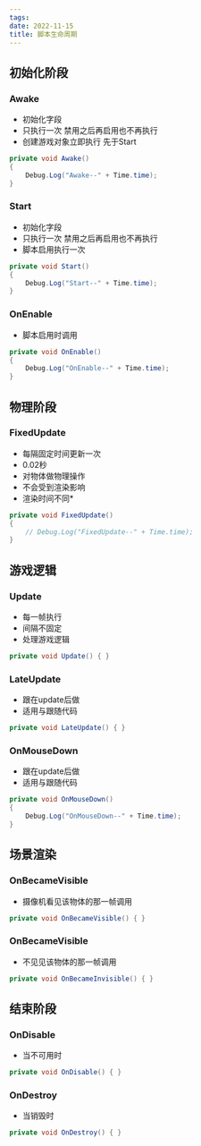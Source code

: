 ```yaml
---
tags:
date: 2022-11-15
title: 脚本生命周期 
---
```

## 初始化阶段

### Awake

* 初始化字段
* 只执行一次 禁用之后再启用也不再执行
* 创建游戏对象立即执行 先于Start

```c#
private void Awake()
{
    Debug.Log("Awake--" + Time.time);
}
```

### Start

* 初始化字段
* 只执行一次 禁用之后再启用也不再执行
* 脚本启用执行一次

```c#
private void Start()
{
    Debug.Log("Start--" + Time.time);
}
```

### OnEnable

* 脚本启用时调用

```c#
private void OnEnable()
{
    Debug.Log("OnEnable--" + Time.time);
}
```

## 物理阶段

### FixedUpdate

* 每隔固定时间更新一次
* 0.02秒
* 对物体做物理操作
* 不会受到渲染影响
* 渲染时间不同*

```c#
private void FixedUpdate()
{
    // Debug.Log("FixedUpdate--" + Time.time);
}
```

## 游戏逻辑

### Update

* 每一帧执行
* 间隔不固定
* 处理游戏逻辑

```c#
private void Update() { }
```

### LateUpdate

* 跟在update后做
* 适用与跟随代码

```c#
private void LateUpdate() { }
```

### OnMouseDown

* 跟在update后做
* 适用与跟随代码

```c#
private void OnMouseDown()
{
    Debug.Log("OnMouseDown--" + Time.time);
}
```

## 场景渲染

### OnBecameVisible

* 摄像机看见该物体的那一帧调用

```c#
private void OnBecameVisible() { }
```

### OnBecameVisible

* 不见见该物体的那一帧调用

```c#
private void OnBecameInvisible() { }
```

## 结束阶段

### OnDisable

- 当不可用时

```c#
private void OnDisable() { }
```

### OnDestroy

- 当销毁时

```c#
private void OnDestroy() { }
```


